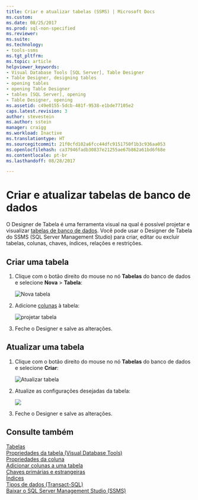 ```yaml
---
title: Criar e atualizar tabelas (SSMS) | Microsoft Docs
ms.custom: 
ms.date: 08/25/2017
ms.prod: sql-non-specified
ms.reviewer: 
ms.suite: 
ms.technology:
- tools-ssms
ms.tgt_pltfrm: 
ms.topic: article
helpviewer_keywords:
- Visual Database Tools [SQL Server], Table Designer
- Table Designer, designing tables
- opening tables
- opening Table Designer
- tables [SQL Server], opening
- Table Designer, opening
ms.assetid: c49e0155-5dcb-481f-9538-e1bde77105e2
caps.latest.revision: 3
author: stevestein
ms.author: sstein
manager: craigg
ms.workload: Inactive
ms.translationtype: HT
ms.sourcegitcommit: 21f0cfd102a6fcc44dfc9151750f1b3c936aa053
ms.openlocfilehash: ca37946fadb30837e21255ae67b862a61bd6f68e
ms.contentlocale: pt-br
ms.lasthandoff: 08/28/2017

---
```

# <a name="create-and-update-database-tables"></a>Criar e atualizar tabelas de banco de dados

O Designer de Tabela é uma ferramenta visual na qual é possível projetar e visualizar [tabelas de banco de dados](../../relational-databases/tables/tables.md). Você pode usar o Designer de Tabela do SSMS (SQL Server Management Studio) para criar, editar ou excluir tabelas, colunas, chaves, índices, relações e restrições.  

  
## <a name="create-a-table"></a>Criar uma tabela  
  
1. Clique com o botão direito do mouse no nó **Tabelas** do banco de dados e selecione **Nova** > **Tabela**:  
  
    ![Nova tabela](../media/design-tables/new-table.png)
  
1. Adicione [colunas](column-properties-visual-database-tools.md) à tabela:
  
    ![projetar tabela](../media/design-tables/new-table2.png)

1. Feche o Designer e salve as alterações.
  
## <a name="update-a-table"></a>Atualizar uma tabela  
  
1. Clique com o botão direito do mouse no nó **Tabelas** do banco de dados e selecione **Criar**:  
  
   ![Atualizar tabela](../media/design-tables/update-table.png)

1. Atualize as configurações desejadas da tabela:

   ![](../media/design-tables/update-table2.png)

1. Feche o Designer e salve as alterações.

## <a name="see-also"></a>Consulte também

[Tabelas](http://msdn.microsoft.com/82d7819c-b801-4309-a849-baa63083e83f)  
[Propriedades da tabela &#40;Visual Database Tools&#41;](../../ssms/visual-db-tools/table-properties-visual-database-tools.md)  
[Propriedades da coluna](column-properties-visual-database-tools.md)  
[Adicionar colunas a uma tabela](../../relational-databases/tables/add-columns-to-a-table-database-engine.md)  
[Chaves primárias e estrangeiras](../../relational-databases/tables/primary-and-foreign-key-constraints.md)  
[Índices](../../relational-databases/indexes/indexes.md)  
[Tipos de dados (Transact-SQL)](../../t-sql/data-types/data-types-transact-sql.md)  
[Baixar o SQL Server Management Studio (SSMS)](../download-sql-server-management-studio-ssms.md)  

